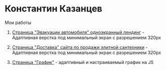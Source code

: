 # Константин Казанцев
Мои работы

1) [Страница "Эвакуации автомобиля" одноэкранный лендинг](https://k-pyls.github.io/Evacuator/ "Стрница Эвакуатор") - Адаптивная верстка под минимальный экран с разрешением 320px

2) [Страница "Доставка" сайта по продажи элитной сантехники](https://k-pyls.github.io/Sanner_Project_Deliver/ "Стрница Доставки") - Адаптивная верстка под минимальный экран с разрешением 320px

3) [Страница "График"](https://k-pyls.github.io/graphics/ "Стрница с графиком") - адаптивный и настраиваемый график на JS

